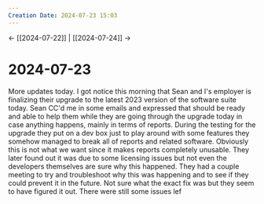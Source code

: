 ```yaml
---
Creation Date: 2024-07-23 15:03
---
```


<- [[2024-07-22]] | [[2024-07-24]]  ->

# 2024-07-23
More updates today. I got notice this morning that Sean and I's employer is finalizing their upgrade to the latest 2023 version of the software suite today. Sean CC'd me in some emails and expressed that should be ready and able to help them while they are going through the upgrade today in case anything happens, mainly in terms of reports. During the testing for the upgrade they put on a dev box just to play around with some features they somehow managed to break all of reports and related software. Obviously this is not what we want since it makes reports completely unusable. They later found out it was due to some licensing issues but not even the developers themselves are sure why this happened. They had a couple meeting to try and troubleshoot why this was happening and to see if they could prevent it in the future. Not sure what the exact fix was but they seem to have figured it out. There were still some issues lef